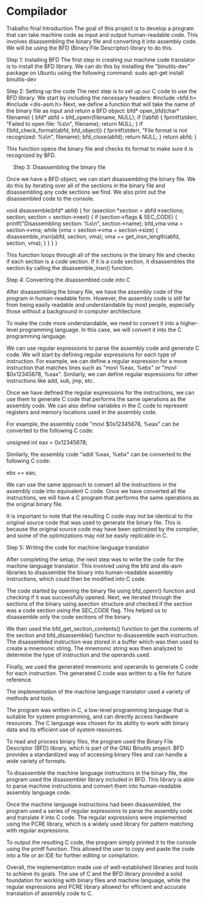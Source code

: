 # Compilador
Trabalho final
Introduction
The goal of this project is to develop a program that can take machine code as input and output human-readable code. This involves disassembling the binary file and converting it into assembly code. We will be using the BFD (Binary File Descriptor) library to do this.

Step 1: Installing BFD
The first step in creating our machine code translator is to install the BFD library. We can do this by installing the "binutils-dev" package on Ubuntu using the following command:
sudo apt-get install binutils-dev

Step 2: Setting up the code
The next step is to set up our C code to use the BFD library. We start by including the necessary headers:
#include <bfd.h>
#include <dis-asm.h>
Next, we define a function that will take the name of the binary file as input and return a BFD object:
bfd* open_bfd(char* filename) {
    bfd* abfd = bfd_openr(filename, NULL);
    if (!abfd) {
        fprintf(stderr, "Failed to open file: %s\n", filename);
        return NULL;
    }
    if (!bfd_check_format(abfd, bfd_object)) {
        fprintf(stderr, "File format is not recognized: %s\n", filename);
        bfd_close(abfd);
        return NULL;
    }
    return abfd;
}

This function opens the binary file and checks its format to make sure it is recognized by BFD.

 
Step 3: Disassembling the binary file

Once we have a BFD object, we can start disassembling the binary file. We do this by iterating over all of the sections in the binary file and disassembling any code sections we find. We also print out the disassembled code to the console.

void disassemble(bfd* abfd) {
    for (asection *section = abfd->sections; section; section = section->next) {
        if (section->flags & SEC_CODE) {
            printf("Disassembling section: %s\n", section->name);
            bfd_vma vma = section->vma;
            while (vma < section->vma + section->size) {
                disassemble_insn(abfd, section, vma);
                vma += get_insn_length(abfd, section, vma);
            }
        }
    }
}

This function loops through all of the sections in the binary file and checks if each section is a code section. If it is a code section, it disassembles the section by calling the disassemble_insn() function.

Step 4: Converting the disassembled code into C

After disassembling the binary file, we have the assembly code of the program in human-readable form. However, the assembly code is still far from being easily readable and understandable by most people, especially those without a background in computer architecture.

To make the code more understandable, we need to convert it into a higher-level programming language. In this case, we will convert it into the C programming language.

We can use regular expressions to parse the assembly code and generate C code. We will start by defining regular expressions for each type of instruction. For example, we can define a regular expression for a move instruction that matches lines such as "movl %eax, %ebx" or "movl $0x12345678, %eax". Similarly, we can define regular expressions for other instructions like add, sub, jmp, etc.

Once we have defined the regular expressions for the instructions, we can use them to generate C code that performs the same operations as the assembly code. We can also define variables in the C code to represent registers and memory locations used in the assembly code.

For example, the assembly code "movl $0x12345678, %eax" can be converted to the following C code:

unsigned int eax = 0x12345678;

Similarly, the assembly code "addl %eax, %ebx" can be converted to the following C code:

ebx += eax;

We can use the same approach to convert all the instructions in the assembly code into equivalent C code. Once we have converted all the instructions, we will have a C program that performs the same operations as the original binary file.

It is important to note that the resulting C code may not be identical to the original source code that was used to generate the binary file. This is because the original source code may have been optimized by the compiler, and some of the optimizations may not be easily replicable in C.

Step 5: Writing the code for machine language translator

After completing the setup, the next step was to write the code for the machine language translator. This involved using the bfd and dis-asm libraries to disassemble the binary into human-readable assembly instructions, which could then be modified into C code.

The code started by opening the binary file using bfd_openr() function and checking if it was successfully opened. Next, we iterated through the sections of the binary using asection structure and checked if the section was a code section using the SEC_CODE flag. This helped us to disassemble only the code sections of the binary.

We then used the bfd_get_section_contents() function to get the contents of the section and bfd_disassemble() function to disassemble each instruction. The disassembled instruction was stored in a buffer which was then used to create a mnemonic string. The mnemonic string was then analyzed to determine the type of instruction and the operands used.

Finally, we used the generated mnemonic and operands to generate C code for each instruction. The generated C code was written to a file for future reference.

The implementation of the machine language translator used a variety of methods and tools.

The program was written in C, a low-level programming language that is suitable for system programming, and can directly access hardware resources. The C language was chosen for its ability to work with binary data and its efficient use of system resources.

To read and process binary files, the program used the Binary File Descriptor (BFD) library, which is part of the GNU Binutils project. BFD provides a standardized way of accessing binary files and can handle a wide variety of formats.

To disassemble the machine language instructions in the binary file, the program used the disassembler library included in BFD. This library is able to parse machine instructions and convert them into human-readable assembly language code.

Once the machine language instructions had been disassembled, the program used a series of regular expressions to parse the assembly code and translate it into C code. The regular expressions were implemented using the PCRE library, which is a widely used library for pattern matching with regular expressions.

To output the resulting C code, the program simply printed it to the console using the printf function. This allowed the user to copy and paste the code into a file or an IDE for further editing or compilation.

Overall, the implementation made use of well-established libraries and tools to achieve its goals. The use of C and the BFD library provided a solid foundation for working with binary files and machine language, while the regular expressions and PCRE library allowed for efficient and accurate translation of assembly code to C.
